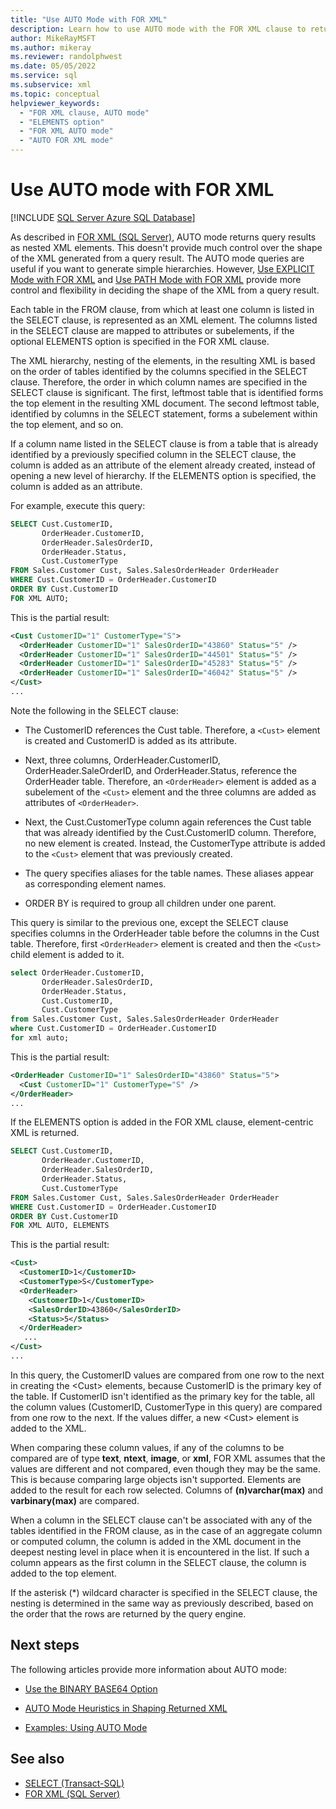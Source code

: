 ```yaml
---
title: "Use AUTO Mode with FOR XML"
description: Learn how to use AUTO mode with the FOR XML clause to return query results as nested XML elements.
author: MikeRayMSFT
ms.author: mikeray
ms.reviewer: randolphwest
ms.date: 05/05/2022
ms.service: sql
ms.subservice: xml
ms.topic: conceptual
helpviewer_keywords:
  - "FOR XML clause, AUTO mode"
  - "ELEMENTS option"
  - "FOR XML AUTO mode"
  - "AUTO FOR XML mode"
---
```

# Use AUTO mode with FOR XML

[!INCLUDE [SQL Server Azure SQL Database](../../includes/applies-to-version/sql-asdb-asdbmi.md)]

As described in [FOR XML &#40;SQL Server&#41;](../../relational-databases/xml/for-xml-sql-server.md), AUTO mode returns query results as nested XML elements. This doesn't provide much control over the shape of the XML generated from a query result. The AUTO mode queries are useful if you want to generate simple hierarchies. However, [Use EXPLICIT Mode with FOR XML](../../relational-databases/xml/use-explicit-mode-with-for-xml.md) and [Use PATH Mode with FOR XML](../../relational-databases/xml/use-path-mode-with-for-xml.md) provide more control and flexibility in deciding the shape of the XML from a query result.

Each table in the FROM clause, from which at least one column is listed in the SELECT clause, is represented as an XML element. The columns listed in the SELECT clause are mapped to attributes or subelements, if the optional ELEMENTS option is specified in the FOR XML clause.

The XML hierarchy, nesting of the elements, in the resulting XML is based on the order of tables identified by the columns specified in the SELECT clause. Therefore, the order in which column names are specified in the SELECT clause is significant. The first, leftmost table that is identified forms the top element in the resulting XML document. The second leftmost table, identified by columns in the SELECT statement, forms a subelement within the top element, and so on.

If a column name listed in the SELECT clause is from a table that is already identified by a previously specified column in the SELECT clause, the column is added as an attribute of the element already created, instead of opening a new level of hierarchy. If the ELEMENTS option is specified, the column is added as an attribute.

For example, execute this query:

```sql
SELECT Cust.CustomerID,
       OrderHeader.CustomerID,
       OrderHeader.SalesOrderID,
       OrderHeader.Status,
       Cust.CustomerType
FROM Sales.Customer Cust, Sales.SalesOrderHeader OrderHeader
WHERE Cust.CustomerID = OrderHeader.CustomerID
ORDER BY Cust.CustomerID
FOR XML AUTO;
```

This is the partial result:

```xml
<Cust CustomerID="1" CustomerType="S">
  <OrderHeader CustomerID="1" SalesOrderID="43860" Status="5" />
  <OrderHeader CustomerID="1" SalesOrderID="44501" Status="5" />
  <OrderHeader CustomerID="1" SalesOrderID="45283" Status="5" />
  <OrderHeader CustomerID="1" SalesOrderID="46042" Status="5" />
</Cust>
...
```

Note the following in the SELECT clause:

- The CustomerID references the Cust table. Therefore, a `<Cust>` element is created and CustomerID is added as its attribute.

- Next, three columns, OrderHeader.CustomerID, OrderHeader.SaleOrderID, and OrderHeader.Status, reference the OrderHeader table. Therefore, an `<OrderHeader>` element is added as a subelement of the `<Cust>` element and the three columns are added as attributes of `<OrderHeader>`.

- Next, the Cust.CustomerType column again references the Cust table that was already identified by the Cust.CustomerID column. Therefore, no new element is created. Instead, the CustomerType attribute is added to the `<Cust>` element that was previously created.

- The query specifies aliases for the table names. These aliases appear as corresponding element names.

- ORDER BY is required to group all children under one parent.

This query is similar to the previous one, except the SELECT clause specifies columns in the OrderHeader table before the columns in the Cust table. Therefore, first `<OrderHeader>` element is created and then the `<Cust>` child element is added to it.

```sql
select OrderHeader.CustomerID,
       OrderHeader.SalesOrderID,
       OrderHeader.Status,
       Cust.CustomerID,
       Cust.CustomerType
from Sales.Customer Cust, Sales.SalesOrderHeader OrderHeader
where Cust.CustomerID = OrderHeader.CustomerID
for xml auto;
```

This is the partial result:

```xml
<OrderHeader CustomerID="1" SalesOrderID="43860" Status="5">
  <Cust CustomerID="1" CustomerType="S" />
</OrderHeader>
...
```

If the ELEMENTS option is added in the FOR XML clause, element-centric XML is returned.

```sql
SELECT Cust.CustomerID,
       OrderHeader.CustomerID,
       OrderHeader.SalesOrderID,
       OrderHeader.Status,
       Cust.CustomerType
FROM Sales.Customer Cust, Sales.SalesOrderHeader OrderHeader
WHERE Cust.CustomerID = OrderHeader.CustomerID
ORDER BY Cust.CustomerID
FOR XML AUTO, ELEMENTS
```

This is the partial result:

```xml
<Cust>
  <CustomerID>1</CustomerID>
  <CustomerType>S</CustomerType>
  <OrderHeader>
    <CustomerID>1</CustomerID>
    <SalesOrderID>43860</SalesOrderID>
    <Status>5</Status>
  </OrderHeader>
   ...
</Cust>
...
```

In this query, the CustomerID values are compared from one row to the next in creating the \<Cust> elements, because CustomerID is the primary key of the table. If CustomerID isn't identified as the primary key for the table, all the column values (CustomerID, CustomerType in this query) are compared from one row to the next. If the values differ, a new \<Cust> element is added to the XML.

When comparing these column values, if any of the columns to be compared are of type **text**, **ntext**, **image**, or **xml**, FOR XML assumes that the values are different and not compared, even though they may be the same. This is because comparing large objects isn't supported. Elements are added to the result for each row selected. Columns of **(n)varchar(max)** and **varbinary(max)** are compared.

When a column in the SELECT clause can't be associated with any of the tables identified in the FROM clause, as in the case of an aggregate column or computed column, the column is added in the XML document in the deepest nesting level in place when it is encountered in the list. If such a column appears as the first column in the SELECT clause, the column is added to the top element.

If the asterisk (*) wildcard character is specified in the SELECT clause, the nesting is determined in the same way as previously described, based on the order that the rows are returned by the query engine.

## Next steps

The following articles provide more information about AUTO mode:

- [Use the BINARY BASE64 Option](../../relational-databases/xml/use-the-binary-base64-option.md)

- [AUTO Mode Heuristics in Shaping Returned XML](../../relational-databases/xml/auto-mode-heuristics-in-shaping-returned-xml.md)

- [Examples: Using AUTO Mode](../../relational-databases/xml/examples-using-auto-mode.md)

## See also

- [SELECT &#40;Transact-SQL&#41;](../../t-sql/queries/select-transact-sql.md)
- [FOR XML &#40;SQL Server&#41;](../../relational-databases/xml/for-xml-sql-server.md)
